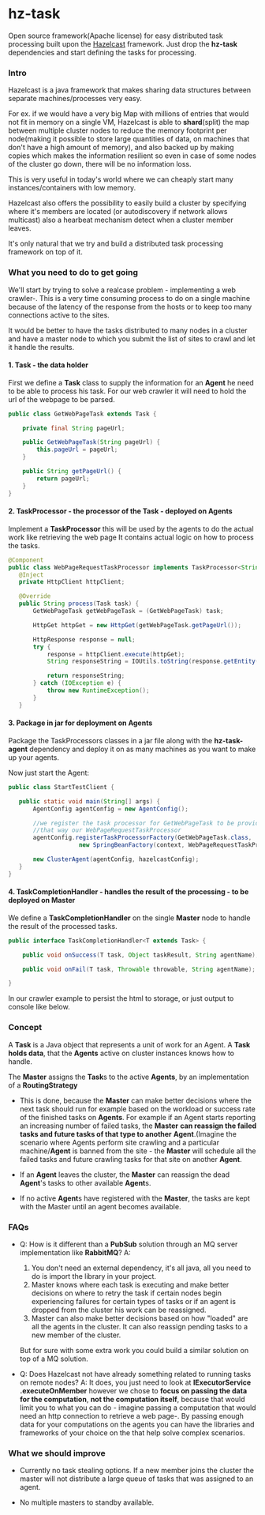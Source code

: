 hz-task
=======

Open source framework(Apache license) for easy distributed task processing built upon the [Hazelcast](https://github.com/hazelcast/hazelcast/) framework.
Just drop the **hz-task** dependencies and start defining the tasks for processing.

### Intro

Hazelcast is a java framework that makes sharing data structures between separate machines/processes very easy.
  
For ex. if we would have a very big Map with millions of entries that would not fit in memory on a single VM,
Hazelcast is able to **shard**(split) the map between multiple cluster nodes to reduce the memory footprint per node(making 
it possible to store large quantities of data, on machines that don't have a high amount of memory), and also backed 
up by making copies which makes the information resilient so even in case of some nodes of the cluster go down,
there will be no information loss. 

This is very useful in today's world where we can cheaply start many instances/containers with low memory.

Hazelcast also offers the possibility to easily build a cluster by specifying where it's members are located
(or autodiscovery if network allows multicast) also a hearbeat mechanism detect when a cluster member leaves.

It's only natural that we try and build a distributed task processing framework on top of it.

### What you need to do to get going

We'll start by trying to solve a realcase problem - implementing a web crawler-.
This is a very time consuming process to do on a single machine because of the latency of the response from the hosts 
or to keep too many connections active to the sites. 

It would be better to have the tasks distributed to many nodes in a cluster and have a master node to which
you submit the list of sites to crawl and let it handle the results.

#### 1. Task - the data holder  

First we define a **Task** class to supply the information for an **Agent** he need to be able to process his task. 
For our web crawler it will need to hold the url of the webpage to be parsed.
 
 ```java
 public class GetWebPageTask extends Task {

     private final String pageUrl;

     public GetWebPageTask(String pageUrl) {
         this.pageUrl = pageUrl;
     }

     public String getPageUrl() {
         return pageUrl;
     }
 }
 ```

#### 2. TaskProcessor - the processor of the Task - deployed on Agents
Implement a **TaskProcessor** this will be used by the agents to do the actual work like retrieving the web page
It contains actual logic on how to process the tasks.

 ```java
 @Component
 public class WebPageRequestTaskProcessor implements TaskProcessor<String> {
    @Inject
    private HttpClient httpClient;

    @Override
    public String process(Task task) {
        GetWebPageTask getWebPageTask = (GetWebPageTask) task;

        HttpGet httpGet = new HttpGet(getWebPageTask.getPageUrl());

        HttpResponse response = null;
        try {
            response = httpClient.execute(httpGet);
            String responseString = IOUtils.toString(response.getEntity().getContent());

            return responseString;
        } catch (IOException e) {
            throw new RuntimeException();
        }
    }
 ```
 

 #### 3. Package in jar for deployment on Agents 
 Package the TaskProcessors classes in a jar file along with the **hz-task-agent** dependency and deploy it on as many machines as you want to make up your agents.
 
 Now just start the Agent:
 
 ```java
 public class StartTestClient {

    public static void main(String[] args) {
        AgentConfig agentConfig = new AgentConfig();

        //we register the task processor for GetWebPageTask to be provided through Spring
        //that way our WebPageRequestTaskProcessor         
        agentConfig.registerTaskProcessorFactory(GetWebPageTask.class,
                     new SpringBeanFactory(context, WebPageRequestTaskProcessor));

        new ClusterAgent(agentConfig, hazelcastConfig);
    }
 }
```
 
#### 4. TaskCompletionHandler - handles the result of the processing - to be deployed on Master
We define a **TaskCompletionHandler** on the single **Master** node to handle the result of the processed tasks.

```java
public interface TaskCompletionHandler<T extends Task> {

    public void onSuccess(T task, Object taskResult, String agentName);

    public void onFail(T task, Throwable throwable, String agentName);

}
```

In our crawler example to persist the html to storage, or just output to console like below.


### Concept

A **Task** is a Java object that represents a unit of work for an Agent. 
A **Task holds data**, that the **Agents** active on cluster instances knows how to handle.   

The **Master** assigns the **Task**s to the active **Agents**, by an implementation of a **RoutingStrategy**
   - This is done, because the **Master** can make better decisions where the next task should run for example based on the workload or success rate of the finished tasks on **Agents**. 
   For example if an Agent starts reporting an increasing number of failed tasks, the **Master** **can reassign the failed tasks and future tasks of that type to another** **Agent**.(Imagine the scenario where Agents perform site crawling and a particular machine/**Agent** is banned from the site - the **Master** will schedule all the failed tasks and future crawling tasks for that site on another **Agent**.  

   - If an **Agent** leaves the cluster, the **Master** can reassign the dead **Agent**'s tasks to other available **Agent**s. 
   - If no active **Agent**s have registered with the **Master**, the tasks are kept with the Master until an agent becomes available. 

### FAQs
 
   - Q: How is it different than a **PubSub** solution through an MQ server implementation like **RabbitMQ**?
     A: 
      1. You don't need an external dependency, it's all java, all you need to do is import the library in your project.
      2. Master knows where each task is executing and make better decisions on where to retry the task if certain nodes begin experiencing failures for certain types of tasks or if an agent is dropped from the cluster his work can be reassigned.
      3. Master can also make better decisions based on how "loaded" are all the agents in the cluster. It can also reassign pending tasks to a new member of the cluster.
      
      But for sure with some extra work you could build a similar solution on top of a MQ solution. 

   - Q: Does Hazelcast not have already something related to running tasks on remote nodes?
     A: It does, you just need to look at **IExecutorService .executeOnMember** however we chose to **focus on passing the data for the computation**, **not the computation itself**, because that would limit you to what you can do - imagine passing a computation that would need an http connection to retrieve a web page-. 
     By passing enough data for your computations on the agents you can have the libraries and frameworks of your choice on the that help solve complex scenarios.


### What we should improve

   - Currently no task stealing options. If a new member joins the cluster the master will not distribute a large queue
of tasks that was assigned to an agent. 

   - No multiple masters to standby available.